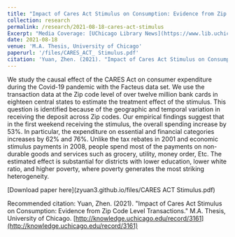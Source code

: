 ```yaml
---
title: "Impact of Cares Act Stimulus on Consumption: Evidence from Zip Code Level Transactions"
collection: research
permalink: /research/2021-08-18-cares-act-stimulus
Excerpt: "Media Coverage: [UChicago Library News](https://www.lib.uchicago.edu/about/news/raising-the-profile-of-masters-theses/)"
date: 2021-08-18
venue: 'M.A. Thesis, University of Chicago'
paperurl: '/files/CARES_ACT_ Stimulus.pdf'
citation: 'Yuan, Zhen. (2021). "Impact of Cares Act Stimulus on Consumption: Evidence from Zip Code Level Transactions." M.A. Thesis, University of Chicago. [http://knowledge.uchicago.edu/record/3161](http://knowledge.uchicago.edu/record/3161)'
---
```


We study the causal effect of the CARES Act on consumer expenditure during the Covid-19 pandemic with the Facteus data set. We use the transaction data at the Zip code level of over twelve million bank cards in eighteen central states to estimate the treatment effect of the stimulus. This question is identified because of the geographic and temporal variation in receiving the deposit across Zip codes. Our empirical findings suggest that in the first weekend receiving the stimulus, the overall spending increase by 53%. In particular, the expenditure on essential and financial categories increases by 62% and 76%. Unlike the tax rebates in 2001 and economic stimulus payments in 2008, people spend most of the payments on non-durable goods and services such as grocery, utility, money order, Etc. The estimated effect is substantial for districts with lower education, lower white ratio, and higher poverty, where poverty generates the most striking heterogeneity.

[Download paper here](zyuan3.github.io/files/CARES ACT Stimulus.pdf)

Recommended citation: Yuan, Zhen. (2021). "Impact of Cares Act Stimulus on Consumption: Evidence from Zip Code Level Transactions." M.A. Thesis, University of Chicago. [http://knowledge.uchicago.edu/record/3161](http://knowledge.uchicago.edu/record/3161)
